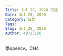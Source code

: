 ```yaml
---
Title: Jul 25, 2020 日誌
Date: Jul 25, 2020
Category: 日誌
Tags: 
Slug: Jul_25_ 2020
Author: 40723150
---
```

學opencv。CH4
<!-- PELICAN_END_SUMMARY -->

